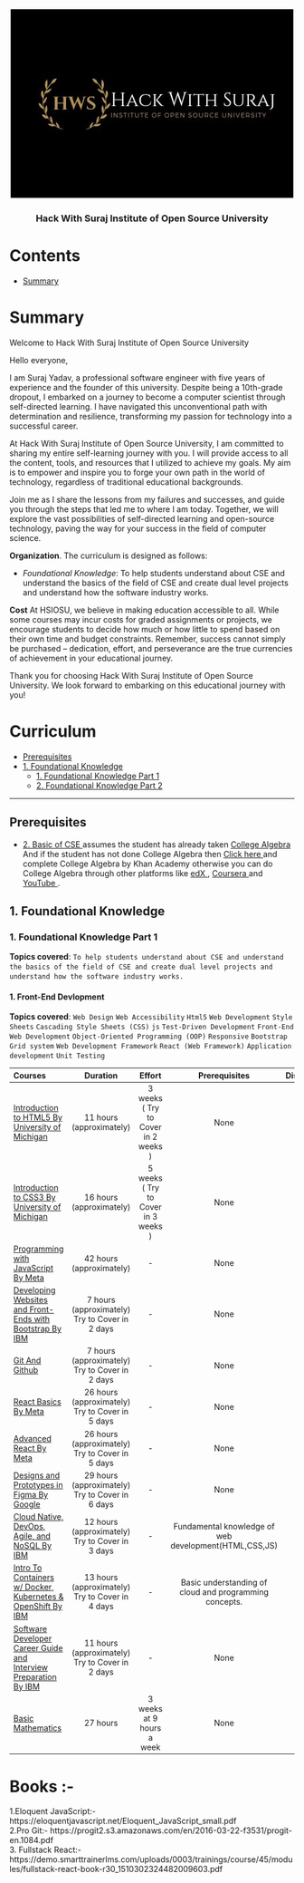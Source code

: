 <div align="center" style="text-align: center">
<img src="./hws.jpeg" alt="Open Source Society logo"/>
<h3>Hack With Suraj Institute of Open Source University</h3>
</div>

# Contents

- [Summary](#summary)


# Summary
Welcome to Hack With Suraj Institute of Open Source University

Hello everyone,

I am Suraj Yadav, a professional software engineer with five years of experience and the founder of this university. Despite being a 10th-grade dropout, I embarked on a journey to become a computer scientist through self-directed learning. I have navigated this unconventional path with determination and resilience, transforming my passion for technology into a successful career.

At Hack With Suraj Institute of Open Source University, I am committed to sharing my entire self-learning journey with you. I will provide access to all the content, tools, and resources that I utilized to achieve my goals. My aim is to empower and inspire you to forge your own path in the world of technology, regardless of traditional educational backgrounds.

Join me as I share the lessons from my failures and successes, and guide you through the steps that led me to where I am today. Together, we will explore the vast possibilities of self-directed learning and open-source technology, paving the way for your success in the field of computer science.

**Organization**. The curriculum is designed as follows:
- *Foundational Knowledge*: To help students understand about CSE and understand the basics of the field of CSE and create dual level projects and understand how the software industry works.
<!-- - *Basic of CSE*: To understand the real requirement of Mathematics and Physics to become a Computer Scientist and to get the first stop in the journey of becoming a Computer Scientist by self-learning path. -->




**Cost** At HSIOSU, we believe in making education accessible to all. While some courses may incur costs for graded assignments or projects, we encourage students to decide how much or how little to spend based on their own time and budget constraints. Remember, success cannot simply be purchased – dedication, effort, and perseverance are the true currencies of achievement in your educational journey.

Thank you for choosing Hack With Suraj Institute of Open Source University. We look forward to embarking on this educational journey with you!


# Curriculum


- [Prerequisites](https://github.com/Hack-With-Suraj/Hack-With-Suraj-Institute-of-Open-Source-University?tab=readme-ov-file#prerequisites)
- [1. Foundational Knowledge ](https://github.com/Hack-With-Suraj/Hack-With-Suraj-Institute-of-Open-Source-University?tab=readme-ov-file#1-foundational-knowledge)
  - [1. Foundational Knowledge Part 1 ](https://github.com/Hack-With-Suraj/Hack-With-Suraj-Institute-of-Open-Source-University?tab=readme-ov-file#1-foundational-knowledge-part-1)
  - [2. Foundational Knowledge Part 2 ](https://github.com/Hack-With-Suraj/Hack-With-Suraj-Institute-of-Open-Source-University?tab=readme-ov-file#2-foundational-knowledge-part-2)
<!-- - [2. Basic of CSE  ](https://github.com/Hack-With-Suraj/Hack-With-Suraj-Institute-of-Open-Source-University?tab=readme-ov-file#2-basic-of-cse)
  - [1. Basic of CSE Part 1 ](https://github.com/Hack-With-Suraj/Hack-With-Suraj-Institute-of-Open-Source-University?tab=readme-ov-file#1-basic-of-cse-part-1)
  - [2. Basic of CSE Part 2 ](https://github.com/Hack-With-Suraj/Hack-With-Suraj-Institute-of-Open-Source-University?tab=readme-ov-file#2-basic-of-cse-part-2)  -->

 

---


## Prerequisites

- [2. Basic of CSE ](https://github.com/Hack-With-Suraj/Hack-With-Suraj-Institute-of-Open-Source-University?tab=readme-ov-file#1-basic-of-cse)
 assumes the student has already taken  [ College Algebra ](https://www.khanacademy.org/math/college-algebra) And if the student has not done College Algebra then [ Click here ](https://www.khanacademy.org/math/college-algebra) and complete College Algebra by Khan Academy otherwise you can do College Algebra through other platforms like [ edX ](https://edx.org/), [ Coursera ](https://www.coursera.org/) and [ YouTube ](https://www.youtube.com/).


## 1. Foundational Knowledge 

### 1. Foundational Knowledge Part 1

**Topics covered**:
`To help students understand about CSE and understand the basics of the field of CSE and create dual level projects and understand how the software industry works.`


#### 1. Front-End Devlopment

**Topics covered**:
`Web Design`
`Web Accessibility`
`Html5`
`Web Development`
`Style Sheets`
`Cascading Style Sheets (CSS)`
`js`
`Test-Driven Development`
`Front-End Web Development`
`Object-Oriented Programming (OOP)`
`Responsive`
`Bootstrap`
`Grid system`
`Web Development Framework`
`React (Web Framework)`
`Application development`
`Unit Testing`

Courses | Duration | Effort | Prerequisites | Discussion
:-- | :--: | :--: | :--: | :--:
[Introduction to HTML5 By University of Michigan ](https://www.coursera.org/learn/html) | 11 hours (approximately) | 3 weeks ( Try to Cover in 2 weeks ) | None | [chat](https://discord.com/channels/1252208976309784747/1252213545118994565)
[Introduction to CSS3 By University of Michigan ](https://www.coursera.org/learn/introcss) | 16 hours (approximately) | 5 weeks ( Try to Cover in 3 weeks ) | None | [chat](https://discord.com/channels/1252208976309784747/1252213794269171792)
[Programming with JavaScript By Meta ](https://www.coursera.org/learn/programming-with-javascript) | 42 hours (approximately) | - | None | [chat](https://discord.com/channels/1252208976309784747/1252213898426318899)
[Developing Websites and Front-Ends with Bootstrap By IBM ](https://www.coursera.org/learn/developing-websites-and-front-ends-with-bootstrap) | 7 hours (approximately) Try to Cover in 2 days | - | None | [chat](https://discord.com/channels/1252208976309784747/1252213954198110289)
[Git And Github ](https://www.coursera.org/learn/git-for-beginners) | 7 hours (approximately) Try to Cover in 2 days |-|  None | [chat](https://discord.com/channels/1252208976309784747/1252214006350090330)
[React Basics By Meta ](https://www.coursera.org/learn/react-basics) | 26 hours (approximately) Try to Cover in 5 days | - | None | [chat](https://discord.com/channels/1252208976309784747/1252214077519036457)
[Advanced React By Meta ](https://www.coursera.org/learn/advanced-react) | 26 hours (approximately) Try to Cover in 5 days | - | None | [chat](https://discord.com/channels/1252208976309784747/1252214132007239824)
[Designs and Prototypes in Figma By Google ](https://www.coursera.org/learn/high-fidelity-designs-prototype) | 29 hours (approximately) Try to Cover in 6 days | - | None | [chat](https://discord.com/channels/1252208976309784747/1253396698340917290)
[Cloud Native, DevOps, Agile, and NoSQL By IBM  ](https://www.coursera.org/learn/cloud-native-devops-agile-nosql) | 12 hours (approximately) Try to Cover in 3 days | - | Fundamental knowledge of web development(HTML,CSS,JS)  | [chat](https://discord.com/channels/1252208976309784747/1253397677761106025)
[Intro To Containers w/ Docker, Kubernetes & OpenShift By IBM ](https://www.coursera.org/learn/ibm-containers-docker-kubernetes-openshift) | 13 hours (approximately) Try to Cover in 4 days | - | Basic understanding of cloud and programming concepts.  | [chat](https://discord.com/channels/1252208976309784747/1253398969279840398)
[Software Developer Career Guide and Interview Preparation By IBM ](https://www.coursera.org/learn/software-developer-career-guide-and-interview-preparation) | 11 hours (approximately) Try to Cover in 2 days | - | None  | [chat](https://discord.com/channels/1252208976309784747/1253399791405371484)
[Basic Mathematics ](https://www.coursera.org/learn/basicmathematics/) | 27 hours | 3 weeks at 9 hours a week | None  | [chat](https://discord.com/channels/1252208976309784747/1262110925318783036)


<h1>Books :- </h1>
1.Eloquent JavaScript:- https://eloquentjavascript.net/Eloquent_JavaScript_small.pdf <br>
2.Pro Git:- https://progit2.s3.amazonaws.com/en/2016-03-22-f3531/progit-en.1084.pdf<br>
3. Fullstack React:- https://demo.smarttrainerlms.com/uploads/0003/trainings/course/45/modules/fullstack-react-book-r30_1510302324482009603.pdf <br>


<!-- 
#### 2. Back-End Devlopment

**Topics covered**:

Courses | Duration | Effort | Prerequisites | Discussion
:-- | :--: | :--: | :--: | :--:
[Back-End Developer Professional by Meta](https://www.coursera.org/professional-certificates/meta-back-end-developer) | 5 months  | 14 hours a week | None | [chat](https://discord.gg/syA242Z)



## 2. Foundational Knowledge Part 2

**Topics covered**:
`Introduction to Programming (python)`
`Calculus and Linear Algebra`
`Mechanics, thermodynamics, waves`
`Basic Electronics`
`Communication Skills`

#### 1. Introduction to Programming (python)

**Topics covered**:
`Json`
`Xml`
`Database (DBMS)`
`Simple Algorithm`
`Python Programming`
`Problem Solving`
`Computation`

Courses | Duration | Effort | Prerequisites | Discussion
:-- | :--: | :--: | :--: | :--:
[Python for Everybody Specialization By Charles Russell Severance](https://www.coursera.org/specializations/python) | 2 months | 10 hours a week | None | [chat](https://discord.gg/syA242Z)
[Computational Thinking for Problem Solving By Susan Davidson](https://www.coursera.org/learn/computational-thinking-problem-solving) | 3 weeks |  6 hours a week | None | [chat](https://discord.gg/syA242Z)

#### 2. Mathematics I : Calculus and Linear Algebra

**Topics covered**:
`logic`
`Mathematics`
`Calculus`
`Matrix Analysis`

Courses | Duration | Effort | Prerequisites | Discussion
:-- | :--: | :--: | :--: | :--:
[Introduction to Calculus By the university of Sydney](https://www.coursera.org/learn/introduction-to-calculus) | 3 weeks | 19 hours a week | none | [chat](https://discord.gg/syA242Z)
[Linear Algebra from Elementary to Advanced Specialization By Johns Hopkins University ](https://www.coursera.org/specializations/linear-algebra-elementary-to-advanced) | 1 month | 10 hours a week | [Completion of College Algebra](https://www.khanacademy.org/math/college-algebra) | [chat](https://discord.gg/syA242Z)

#### 2. Physics for Engineers I

**Topics covered**:
`Mechanics`
`thermodynamics`
`waves`

Courses | Duration | Effort | Prerequisites | Discussion
:-- | :--: | :--: | :--: | :--:
[Introduction to Mechanics Specialization By Rice University ](https://www.coursera.org/specializations/introduction-to-mechanics) | 2 months | 10 hours a week | good understanding of algebra, geometry, and trigonometry | [chat](https://discord.gg/syA242Z)
[Energy and Thermodynamics By Harvard University ](https://www.classcentral.com/course/chemistry-harvard-university-energy-and-thermodyn-61435) | 10 week | 4-8 hours a week | None | [chat](https://discord.gg/syA242Z)
[Waves By Dr Juan Klopper ](https://www.classcentral.com/course/youtube-physics-waves-90893) | 11 hours| - | None | [chat](https://discord.gg/syA242Z)

#### 3. Communication Skills

**Topics covered**:
`Oral Communication for Engineering Leaders`
`Interpersonal Communication for Engineering Leaders`
`Writing Skills for Engineering Leaders`

Courses | Duration | Effort | Prerequisites | Discussion
:-- | :--: | :--: | :--: | :--:
[Communication Skills for Engineers Specialization By Rice University ](https://www.coursera.org/specializations/leadership-communication-engineers#courses) | 2 month | 10 hours a week | None | [chat](https://discord.gg/syA242Z)








## 2. Basic of CSE 

### 1. Basic of CSE Part 1

**Topics covered**:
`Introduction to Programming (python)`
`Calculus and Linear Algebra`
`Mechanics, thermodynamics, waves`
`Basic Electronics`
`Communication Skills`

#### 1. Introduction to Programming (python)

**Topics covered**:
`Json`
`Xml`
`Database (DBMS)`
`Simple Algorithm`
`Python Programming`
`Problem Solving`
`Computation`

Courses | Duration | Effort | Prerequisites | Discussion
:-- | :--: | :--: | :--: | :--:
[Python for Everybody Specialization By Charles Russell Severance](https://www.coursera.org/specializations/python) | 2 months | 10 hours a week | None | [chat](https://discord.gg/syA242Z)
[Computational Thinking for Problem Solving By Susan Davidson](https://www.coursera.org/learn/computational-thinking-problem-solving) | 3 weeks |  6 hours a week | None | [chat](https://discord.gg/syA242Z)

#### 2. Mathematics I : Calculus and Linear Algebra

**Topics covered**:
`logic`
`Mathematics`
`Calculus`
`Matrix Analysis`

Courses | Duration | Effort | Prerequisites | Discussion
:-- | :--: | :--: | :--: | :--:
[Introduction to Calculus By the university of Sydney](https://www.coursera.org/learn/introduction-to-calculus) | 3 weeks | 19 hours a week | none | [chat](https://discord.gg/syA242Z)
[Linear Algebra from Elementary to Advanced Specialization By Johns Hopkins University ](https://www.coursera.org/specializations/linear-algebra-elementary-to-advanced) | 1 month | 10 hours a week | [Completion of College Algebra](https://www.khanacademy.org/math/college-algebra) | [chat](https://discord.gg/syA242Z)

#### 2. Physics for Engineers I

**Topics covered**:
`Mechanics`
`thermodynamics`
`waves`

Courses | Duration | Effort | Prerequisites | Discussion
:-- | :--: | :--: | :--: | :--:
[Introduction to Mechanics Specialization By Rice University ](https://www.coursera.org/specializations/introduction-to-mechanics) | 2 months | 10 hours a week | good understanding of algebra, geometry, and trigonometry | [chat](https://discord.gg/syA242Z)
[Energy and Thermodynamics By Harvard University ](https://www.classcentral.com/course/chemistry-harvard-university-energy-and-thermodyn-61435) | 10 week | 4-8 hours a week | None | [chat](https://discord.gg/syA242Z)
[Waves By Dr Juan Klopper ](https://www.classcentral.com/course/youtube-physics-waves-90893) | 11 hours| - | None | [chat](https://discord.gg/syA242Z)

#### 3. Communication Skills

**Topics covered**:
`Oral Communication for Engineering Leaders`
`Interpersonal Communication for Engineering Leaders`
`Writing Skills for Engineering Leaders`

Courses | Duration | Effort | Prerequisites | Discussion
:-- | :--: | :--: | :--: | :--:
[Communication Skills for Engineers Specialization By Rice University ](https://www.coursera.org/specializations/leadership-communication-engineers#courses) | 2 month | 10 hours a week | None | [chat](https://discord.gg/syA242Z)


### 2. Basic of CSE Part 2

**Topics covered**:
`Introduction to Programming (python)`
`Calculus and Linear Algebra`
`Mechanics, thermodynamics, waves`
`Basic Electronics`
`Communication Skills`

#### 1. Introduction to Programming (python)

**Topics covered**:
`Json`
`Xml`
`Database (DBMS)`
`Simple Algorithm`
`Python Programming`
`Problem Solving`
`Computation`

Courses | Duration | Effort | Prerequisites | Discussion
:-- | :--: | :--: | :--: | :--:
[Python for Everybody Specialization By Charles Russell Severance](https://www.coursera.org/specializations/python) | 2 months | 10 hours a week | None | [chat](https://discord.gg/syA242Z)
[Computational Thinking for Problem Solving By Susan Davidson](https://www.coursera.org/learn/computational-thinking-problem-solving) | 3 weeks |  6 hours a week | None | [chat](https://discord.gg/syA242Z)

#### 2. Mathematics I : Calculus and Linear Algebra

**Topics covered**:
`logic`
`Mathematics`
`Calculus`
`Matrix Analysis`

Courses | Duration | Effort | Prerequisites | Discussion
:-- | :--: | :--: | :--: | :--:
[Introduction to Calculus By the university of Sydney](https://www.coursera.org/learn/introduction-to-calculus) | 3 weeks | 19 hours a week | none | [chat](https://discord.gg/syA242Z)
[Linear Algebra from Elementary to Advanced Specialization By Johns Hopkins University ](https://www.coursera.org/specializations/linear-algebra-elementary-to-advanced) | 1 month | 10 hours a week | [Completion of College Algebra](https://www.khanacademy.org/math/college-algebra) | [chat](https://discord.gg/syA242Z)

#### 2. Physics for Engineers I

**Topics covered**:
`Mechanics`
`thermodynamics`
`waves`

Courses | Duration | Effort | Prerequisites | Discussion
:-- | :--: | :--: | :--: | :--:
[Introduction to Mechanics Specialization By Rice University ](https://www.coursera.org/specializations/introduction-to-mechanics) | 2 months | 10 hours a week | good understanding of algebra, geometry, and trigonometry | [chat](https://discord.gg/syA242Z)
[Energy and Thermodynamics By Harvard University ](https://www.classcentral.com/course/chemistry-harvard-university-energy-and-thermodyn-61435) | 10 week | 4-8 hours a week | None | [chat](https://discord.gg/syA242Z)
[Waves By Dr Juan Klopper ](https://www.classcentral.com/course/youtube-physics-waves-90893) | 11 hours| - | None | [chat](https://discord.gg/syA242Z)

#### 3. Communication Skills

**Topics covered**:
`Oral Communication for Engineering Leaders`
`Interpersonal Communication for Engineering Leaders`
`Writing Skills for Engineering Leaders`

Courses | Duration | Effort | Prerequisites | Discussion
:-- | :--: | :--: | :--: | :--:
[Communication Skills for Engineers Specialization By Rice University ](https://www.coursera.org/specializations/leadership-communication-engineers#courses) | 2 month | 10 hours a week | None | [chat](https://discord.gg/syA242Z)
 -->
